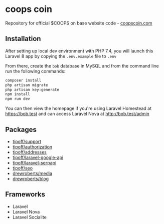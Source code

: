 # coops coin

Repository for official $COOPS on base website code - [coopscoin.com](https://coopscoin.com)

## Installation

After setting up local dev environment with PHP 7.4, you will launch this Laravel 8 app by copying the ``.env.example`` file to ``.env``

From there, create the ``bob`` database in MySQL and from the command line run the following commands:

```bash
composer install
php artisan migrate
php artisan key:generate
npm install
npm run dev
```

You can then view the homepage if you're using Laravel Homestead at https://bob.test and can access Laravel Nova at http://bob.test/admin

## Packages

- [tipoff/support](https://github.com/tipoff/support)
- [tipoff/authorization](https://github.com/tipoff/authorization)
- [tipoff/addresses](https://github.com/tipoff/addresses)
- [tipoff/laravel-google-api](https://github.com/tipoff/laravel-google-api)
- [tipoff/laravel-serpapi](https://github.com/tipoff/laravel-serpapi)
- [tipoff/seo](https://github.com/tipoff/seo)
- [drewroberts/media](https://github.com/drewroberts/media)
- [drewroberts/blog](https://github.com/drewroberts/blog)

## Frameworks

- Laravel
- Laravel Nova
- Laravel Socialite
